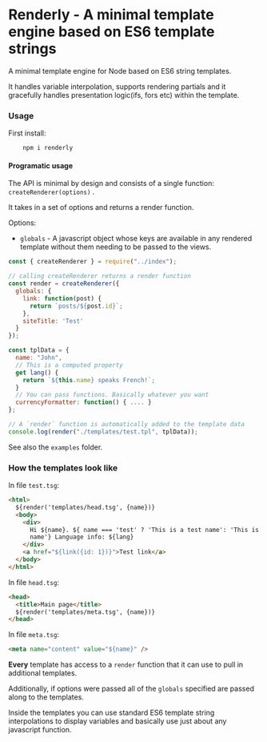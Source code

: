 # Renderly - A minimal template engine based on ES6 template strings

A minimal template engine for Node based on ES6 string templates.

It handles variable interpolation, supports rendering partials and it gracefully handles presentation logic(ifs, fors etc) within the template.

### Usage

First install:

```console
    npm i renderly
```

#### Programatic usage

The API is minimal by design and consists of a single function: `createRenderer(options)` .

It takes in a set of options and returns a render function.

Options:

- `globals` - A javascript object whose keys are available in any rendered template without them needing to be passed to the views.

```javascript
const { createRenderer } = require("../index");

// calling createRenderer returns a render function
const render = createRenderer({
  globals: {
    link: function(post) {
      return `posts/${post.id}`;
    },
    siteTitle: 'Test'
  }
});

const tplData = {
  name: "John",
  // This is a computed property
  get lang() {
    return `${this.name} speaks French!`;
  }
  // You can pass functions. Basically whatever you want
  currencyFormatter: function() { .... }
};

// A `render` function is automatically added to the template data
console.log(render("./templates/test.tpl", tplData));
```

See also the `examples` folder.

### How the templates look like

In file `test.tsg`:

```html
<html>
  ${render('templates/head.tsg', {name})}
  <body>
    <div>
      Hi ${name}. ${ name === 'test' ? 'This is a test name': 'This is a real a
      name'} Language info: ${lang}
    </div>
    <a href="${link({id: 1})}">Test link</a>
  </body>
</html>
```

In file `head.tsg`:

```html
<head>
  <title>Main page</title>
  ${render('templates/meta.tsg', {name})}
</head>
```

In file `meta.tsg`:

```html
<meta name="content" value="${name}" />
```

**Every** template has access to a `render` function that it can use to pull in additional templates.

Additionally, if options were passed all of the `globals` specified
are passed along to the templates.

Inside the templates you can use standard ES6 template string interpolations to display variables and basically use just about any javascript function.
